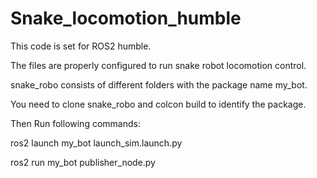 # Snake_locomotion_humble
This code is set for ROS2 humble.

The files are properly configured to run snake robot locomotion control.

snake_robo consists of different folders with the package name my_bot.

You need to clone snake_robo and colcon build to identify the package.

Then Run following commands:

ros2 launch my_bot launch_sim.launch.py 

ros2 run my_bot publisher_node.py
